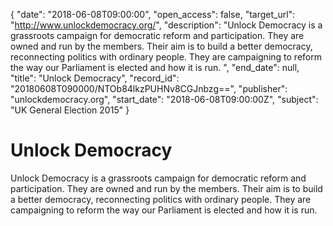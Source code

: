 {
  "date": "2018-06-08T09:00:00", 
  "open_access": false, 
  "target_url": "http://www.unlockdemocracy.org/", 
  "description": "Unlock Democracy is a grassroots campaign for democratic reform and participation. They are owned and run by the members. Their aim is to build a better democracy, reconnecting politics with ordinary people. They are campaigning to reform the way our Parliament is elected and how it is run. ", 
  "end_date": null, 
  "title": "Unlock Democracy", 
  "record_id": "20180608T090000/NTOb84lkzPUHNv8CGJnbzg==", 
  "publisher": "unlockdemocracy.org", 
  "start_date": "2018-06-08T09:00:00Z", 
  "subject": "UK General Election 2015"
}

# Unlock Democracy

Unlock Democracy is a grassroots campaign for democratic reform and participation. They are owned and run by the members. Their aim is to build a better democracy, reconnecting politics with ordinary people. They are campaigning to reform the way our Parliament is elected and how it is run. 